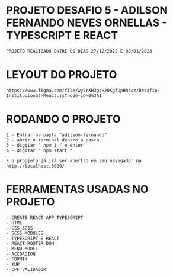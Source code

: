 # PROJETO DESAFIO 5 - ADILSON FERNANDO NEVES ORNELLAS - TYPESCRIPT E REACT 

    PROJETO REALIZADO ENTRE OS DIAS 27/12/2022 E 08/01/2023
    
# LEYOUT DO PROJETO

    https://www.figma.com/file/wy2rXH3gsH20KgfUpHh4oz/Desafio-Institucional-React.js?node-id=0%3A1

# RODANDO O PROJETO
    1 - Entrar na pasta "adilson-fernando" 
    2 - abrir o terminal dentro a pasta 
    3 - digitar " npm i " e enter
    4 - digitar " npm start "

    E o propjeto já irá ser abertro em seu navegador no http://localhost:3000/

# FERRAMENTAS USADAS NO PROJETO
    - CREATE REACT-APP TYPESCRIPT
    - HTML
    - CSS SCSS
    - SCSS MODULES
    - TYPESCRIPT E REACT 
    - REACT ROUTER DOM
    - MENU MODEL
    - ACCORDION 
    - FORMIK
    - YUP
    - CPF VALIDADOR